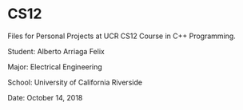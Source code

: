 # CS12
Files for Personal Projects at UCR CS12 Course in C++ Programming.

Student: Alberto Arriaga Felix

Major: Electrical Engineering 

School: University of California Riverside

Date: October 14, 2018
